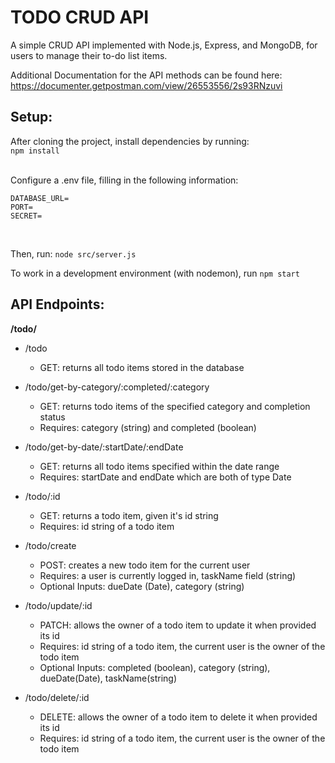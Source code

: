# TODO CRUD API

A simple CRUD API implemented with Node.js, Express, and MongoDB, for users to manage their to-do list items.

Additional Documentation for the API methods can be found here: https://documenter.getpostman.com/view/26553556/2s93RNzuvi

## Setup:
After cloning the project, install dependencies by running: <br />
```npm install```<br /><br />

Configure a .env file, filling in the following information:
```
DATABASE_URL=
PORT=
SECRET=
```
<br />

Then, run: ```node src/server.js```


To work in a development environment (with nodemon), run
```npm start```

## API Endpoints:
**/todo/**
- /todo
  - GET: returns all todo items stored in the database
- /todo/get-by-category/:completed/:category
  - GET: returns todo items of the specified category and completion status
  - Requires: category (string) and completed (boolean)
- /todo/get-by-date/:startDate/:endDate
  - GET: returns all todo items specified within the date range
  - Requires: startDate and endDate which are both of type Date
- /todo/:id
  - GET: returns a todo item, given it's id string
  - Requires: id string of a todo item
    <br />
  
- /todo/create
  - POST: creates a new todo item for the current user
  - Requires: a user is currently logged in, taskName field (string)
  - Optional Inputs: dueDate (Date), category (string)
    <br />
  
- /todo/update/:id
  - PATCH: allows the owner of a todo item to update it when provided its id
  - Requires: id string of a todo item, the current user is the owner of the todo item
  - Optional Inputs: completed (boolean), category (string), dueDate(Date), taskName(string)
    <br />

- /todo/delete/:id
  - DELETE: allows the owner of a todo item to delete it when provided its id
  - Requires: id string of a todo item, the current user is the owner of the todo item